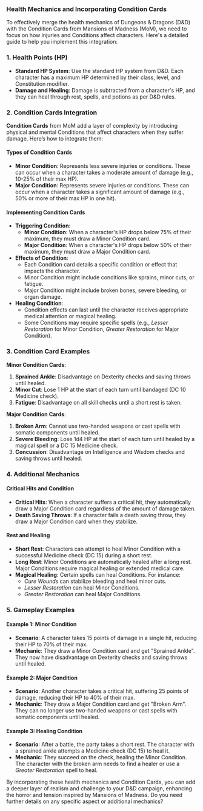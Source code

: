 ### Health Mechanics and Incorporating Condition Cards

To effectively merge the health mechanics of Dungeons & Dragons (D&D) with the Condition Cards from Mansions of Madness (MoM), we need to focus on how injuries and Conditions affect characters. Here's a detailed guide to help you implement this integration:

### 1. **Health Points (HP)**

- **Standard HP System**: Use the standard HP system from D&D. Each character has a maximum HP determined by their class, level, and Constitution modifier.
- **Damage and Healing**: Damage is subtracted from a character's HP, and they can heal through rest, spells, and potions as per D&D rules.

### 2. **Condition Cards Integration**

**Condition Cards** from MoM add a layer of complexity by introducing physical and mental Conditions that affect characters when they suffer damage. Here’s how to integrate them:

#### Types of Condition Cards

- **Minor Condition**: Represents less severe injuries or conditions. These can occur when a character takes a moderate amount of damage (e.g., 10-25% of their max HP).
- **Major Condition**: Represents severe injuries or conditions. These can occur when a character takes a significant amount of damage (e.g., 50% or more of their max HP in one hit).

#### Implementing Condition Cards

- **Triggering Condition**:
    - **Minor Condition**: When a character's HP drops below 75% of their maximum, they must draw a Minor Condition card.
    - **Major Condition**: When a character's HP drops below 50% of their maximum, they must draw a Major Condition card.
- **Effects of Condition**:
    - Each Condition card details a specific condition or effect that impacts the character.
    - Minor Condition might include conditions like sprains, minor cuts, or fatigue.
    - Major Condition might include broken bones, severe bleeding, or organ damage.
- **Healing Condition**:
    - Condition effects can last until the character receives appropriate medical attention or magical healing.
    - Some Conditions may require specific spells (e.g., *Lesser Restoration* for Minor Condition, *Greater Restoration* for Major Condition).

### 3. **Condition Card Examples**

**Minor Condition Cards**:
1. **Sprained Ankle**: Disadvantage on Dexterity checks and saving throws until healed.
2. **Minor Cut**: Lose 1 HP at the start of each turn until bandaged (DC 10 Medicine check).
3. **Fatigue**: Disadvantage on all skill checks until a short rest is taken.

**Major Condition Cards**:
1. **Broken Arm**: Cannot use two-handed weapons or cast spells with somatic components until healed.
2. **Severe Bleeding**: Lose 1d4 HP at the start of each turn until healed by a magical spell or a DC 15 Medicine check.
3. **Concussion**: Disadvantage on Intelligence and Wisdom checks and saving throws until healed.

### 4. **Additional Mechanics**

#### Critical Hits and Condition

- **Critical Hits**: When a character suffers a critical hit, they automatically draw a Major Condition card regardless of the amount of damage taken.
- **Death Saving Throws**: If a character fails a death saving throw, they draw a Major Condition card when they stabilize.

#### Rest and Healing

- **Short Rest**: Characters can attempt to heal Minor Condition with a successful Medicine check (DC 15) during a short rest.
- **Long Rest**: Minor Conditions are automatically healed after a long rest. Major Conditions require magical healing or extended medical care.
- **Magical Healing**: Certain spells can heal Conditions. For instance:
    - *Cure Wounds* can stabilize bleeding and heal minor cuts.
    - *Lesser Restoration* can heal Minor Conditions.
    - *Greater Restoration* can heal Major Conditions.

### 5. **Gameplay Examples**

#### Example 1: Minor Condition

- **Scenario**: A character takes 15 points of damage in a single hit, reducing their HP to 70% of their max.
- **Mechanic**: They draw a Minor Condition card and get "Sprained Ankle". They now have disadvantage on Dexterity checks and saving throws until healed.

#### Example 2: Major Condition

- **Scenario**: Another character takes a critical hit, suffering 25 points of damage, reducing their HP to 40% of their max.
- **Mechanic**: They draw a Major Condition card and get "Broken Arm". They can no longer use two-handed weapons or cast spells with somatic components until healed.

#### Example 3: Healing Condition

- **Scenario**: After a battle, the party takes a short rest. The character with a sprained ankle attempts a Medicine check (DC 15) to heal it.
- **Mechanic**: They succeed on the check, healing the Minor Condition. The character with the broken arm needs to find a healer or use a *Greater Restoration* spell to heal.

By incorporating these health mechanics and Condition Cards, you can add a deeper layer of realism and challenge to your D&D campaign, enhancing the horror and tension inspired by Mansions of Madness. Do you need further details on any specific aspect or additional mechanics?
